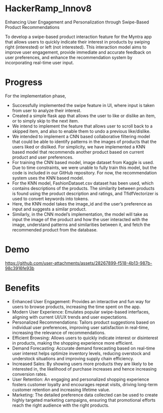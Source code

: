 # HackerRamp_Innov8
Enhancing User Engagement and Personalization through Swipe-Based Product Recommendations

To develop a swipe-based product interaction feature for the Myntra app that allows users to quickly indicate their interest in products by swiping right (interested) or left (not interested). This interaction model aims to improve user engagement, provide immediate and accurate feedback on user preferences, and enhance the recommendation system by incorporating real-time user input. 

# Progress 
For the implementation phase, 
- Successfully implemented the swipe feature in UI, where input is taken from user to analyze their interest.
- Created a simple flask app that allows the user to like or dislike an item, or to simply skip to the next item. 
- We intend to implement the feature that allows user to scroll back to a skipped item, and also to enable them to undo a previous like/dislike.
- We intended to implement a CNN based collaborative filtering model that could be able to identify patterns in the images of products that the users liked or disliked. For simplicity, we have implemented a KNN based model that recommends another product based on current product and user preferences.
- For training the CNN based model, image dataset from Kaggle is used. Due to time constraints, we were unable to fully train this model, but the code is included in our GitHub repository. For now, the recommendation system uses the KNN based model.
- For the KNN model,  FashionDataset.csv dataset has been used, which contains descriptions of the products. The similarity between products is found using the product description and ratings, and TfidfVectorizer is used to convert keywords into tokens.
- Here, the KNN model takes the image_id and the user’s preference as input and suggests a similar product.
- Similarly, in the CNN model’s implementation, the model will take as input the image of the product and how the user interacted with the image, understand patterns and similarities between it, and fetch the recommended product from the database.

# Demo
https://github.com/user-attachments/assets/28267899-f518-4b13-987b-98c3916fe93b

# Benefits
- Enhanced User Engagement: Provides an interactive and fun way for users to browse products, increasing the time spent on the app.
- Modern User Experience: Emulates popular swipe-based interfaces, aligning with current UI/UX trends and user expectations.
- Personalized Recommendations: Tailors product suggestions based on individual user preferences, improving user satisfaction in real-time, increasing the relevance of recommendations.
- Efficient Browsing: Allows users to quickly indicate interest or disinterest in products, making the shopping experience more efficient.
- Demand Forecasting: Accurate demand forecasting based on real-time user interest helps optimize inventory levels, reducing overstock and understock situations and improving supply chain efficiency.
- Increased Sales: By showing users more products they are likely to be interested in, the likelihood of purchase increases and hence increasing conversion rates.
- User Retention: An engaging and personalized shopping experience fosters customer loyalty and encourages repeat visits, driving long-term customer retention and increasing lifetime value.
- Marketing: The detailed preference data collected can be used to create highly targeted marketing campaigns, ensuring that promotional efforts reach the right audience with the right products.
